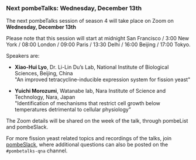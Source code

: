 ### Next pombeTalks: Wednesday, December 13th
<!-- pombase_flags: frontpage -->
<!-- newsfeed_thumbnail: PombeTalks32px.png -->

The next pombeTalks session of season 4 will take place on Zoom on
**Wednesday, December 13th**

Please note that this session will start at midnight San Francisco / 3:00 New
York / 08:00 London / 09:00 Paris / 13:30 Delhi / 16:00 Beijing / 17:00 Tokyo.

Speakers are:

 - **Xiao-Hui Lyo**, Dr. Li-Lin Du’s Lab, National Institute of
   Biological Sciences, Beijing, China \
   "An improved tetracycline-inducible expression system for fission yeast"

 - **Yuichi Morozumi**, Watanabe lab, Nara Institute of Science and
   Technology, Nara, Japan \
   "Identification of mechanisms that restrict cell growth below
   temperatures detrimental to cellular physiology"


The Zoom details will be shared on the week of the talk, through
pombeList and pombeSlack.

For more fission yeast related topics and recordings of the talks,
join [pombeSlack](http://spombe.slack.com), where additional questions
can also be posted on the `#pombetalks-qna` channel.
